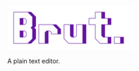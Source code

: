 <img height="100" src="https://github.com/louisdevie/brut/raw/1.0.0-dev/res/logo.svg" alt="Brut"/>

A plain text editor.